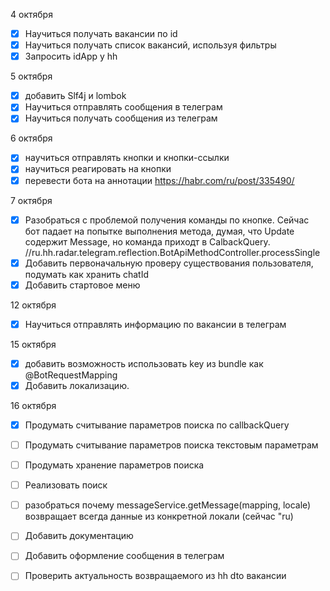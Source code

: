 4 октября
- [x] Научиться получать вакансии по id
- [x] Научиться получать список вакансий, используя фильтры
- [x] Запросить idApp у hh

5 октября
- [x] добавить Slf4j и lombok
- [x] Научиться отправлять сообщения в телеграм
- [x] Научиться получать сообщения из телеграм

6 октября
- [x] научиться отправлять кнопки и кнопки-ссылки
- [x] научиться реагировать на кнопки
- [x] перевести бота на аннотации https://habr.com/ru/post/335490/

7 октября
- [x] Разобраться с проблемой получения команды по кнопке. Сейчас бот падает на попытке выполнения метода, думая, что Update содержит Message, но команда приходт в CalbackQuery. //ru.hh.radar.telegram.reflection.BotApiMethodController.processSingle
- [x] Добавить первоначальную проверу существования пользователя, подумать как хранить chatId
- [x] Добавить стартовое меню

12 октября
- [x] Научиться отправлять информацию по вакансии в телеграм

15 октября
- [x] добавить возможность использовать key из bundle как @BotRequestMapping
- [x] Добавить локализацию.

16 октября
- [x] Продумать считывание параметров поиска по callbackQuery

- [ ] Продумать считывание параметров поиска текстовым параметрам
- [ ] Продумать хранение параметров поиска
- [ ] Реализовать поиск


- [ ] разобраться почему messageService.getMessage(mapping, locale) возвращает всегда данные из конкретной локали (сейчас "ru)
- [ ] Добавить документацию
- [ ] Добавить оформление сообщения в телеграм
- [ ] Проверить актуальность возвращаемого из hh dto вакансии

